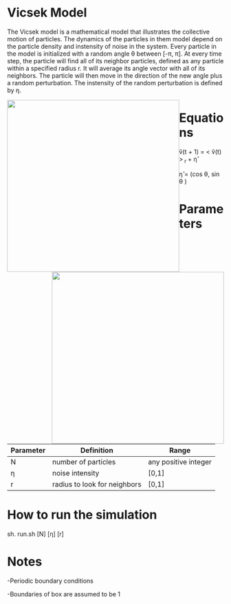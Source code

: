 # Vicsek Model


The Vicsek model is a mathematical model that illustrates the collective motion of particles. The dynamics of the particles in them model depend on the particle density and instensity of noise in the system. Every particle in the model is initialized with a random angle &theta; between [-&pi;, &pi;]. At every time step, the particle will find all of its neighbor particles, defined as any particle within a specified radius r. It will average its angle vector with all of its neighbors. The particle will then move in the direction of the new angle plus a random perturbation. The instensity of the random perturbation is defined by &eta;.

<img src="https://github.com/alsignoriello/vicsek_model/blob/master/images/r1.jpg" style="float: left;" height="400" width="400">

<img src="https://github.com/alsignoriello/vicsek_model/blob/master/images/r2.jpg" style="float: right;" height="400" width="400">


# Equations

v&#770;(t + 1) = < v&#770;(t) ><sub> r </sub>  + &eta;&#770;

&eta;&#770; = (cos &theta;, sin &theta; )



# Parameters


| Parameter | Definition | Range |
|-----------|------------|-------|
| N  | number of particles | any positive integer |
| &eta; | noise intensity | [0,1] |
| r | radius to look for neighbors | [0,1] |


# How to run the simulation

sh. run.sh [N] [&eta;] [r]


# Notes

-Periodic boundary conditions 

-Boundaries of box are assumed to be 1





